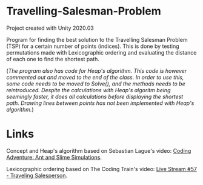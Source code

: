 # Travelling-Salesman-Problem
Project created with Unity 2020.03

Program for finding the best solution to the Travelling Salesman Problem (TSP) for a certain number of points (indices). This is done by testing permutations made with Lexicographic ordering and evaluating the distance of each one to find the shortest path.

(*The program also has code for Heap's algorithm. This code is however commented out and moved to the end of the class. In order to use this, some code needs to be moved to Solve(), and the methods needs to be reintroduced. Despite the calculations with Heap's algoritm being seemingly faster, it does all calculations before displaying the shortest path. Drawing lines between points has not been implemented with Heap's algorithm.*)

# Links
Concept and Heap's algorithm based on Sebastian Lague's video: [Coding Adventure: Ant and Slime Simulations](https://www.youtube.com/watch?v=X-iSQQgOd1A).

Lexicographic ordering based on The Coding Train's video:      [Live Stream #57 - Traveling Salesperson](https://www.youtube.com/watch?v=r_SpBy9fQuo&ab_channel=TheCodingTrain).
